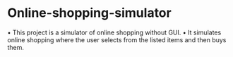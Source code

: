 # Online-shopping-simulator
•	This project is a simulator of online shopping without GUI. 
•	It simulates online shopping where the user selects from the listed items and then buys them.

